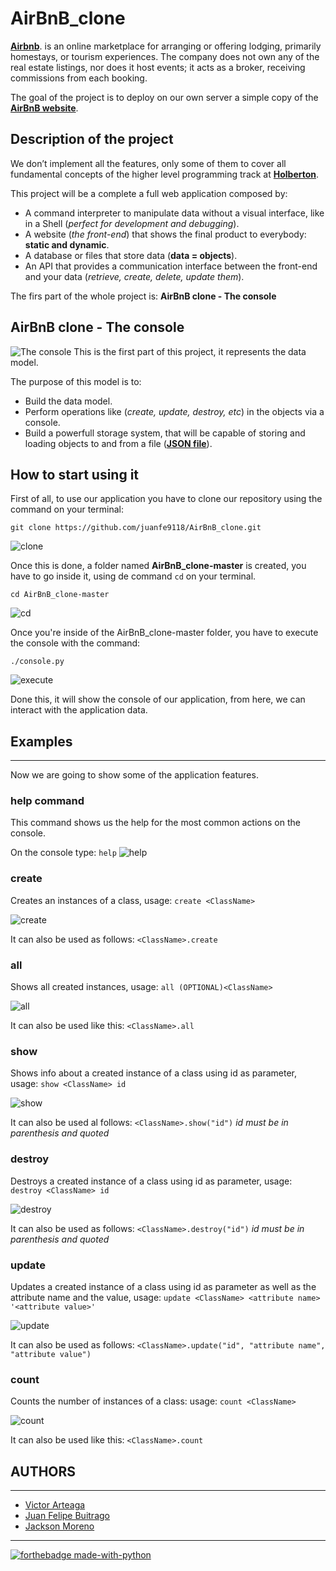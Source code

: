 # AirBnB_clone
[**Airbnb**](https://www.airbnb.com/). is an online marketplace for arranging or offering lodging, primarily homestays, or tourism experiences. The company does not own any of the real estate listings, nor does it host events; it acts as a broker, receiving commissions from each booking.

The goal of the project is to deploy on our own server a simple copy of the [**AirBnB website**]((https://www.airbnb.com/)).



## Description of the project
We don’t implement all the features, only some of them to cover all fundamental concepts of the higher level programming track at [**Holberton**](https://www.holbertonschool.com/).

This project will be a complete a full web application composed by:

+ A command interpreter to manipulate data without a visual interface, like in a Shell (_perfect for development and debugging_).
+ A website (_the front-end_) that shows the final product to everybody: **static and dynamic**.
+ A database or files that store data (**data = objects**).
+ An API that provides a communication interface between the front-end and your data (_retrieve, create, delete, update them_).

The firs part of the whole project is: **AirBnB clone - The console**

## AirBnB clone - The console
![The console](img/console.png "The Console")
This is the first part of this project, it represents the data model.

The purpose of this model is to:

+ Build the data model.
+ Perform operations like (_create, update, destroy, etc_) in the objects via a console.
+ Build a powerfull storage system, that will be capable of storing and loading objects to and from a file (**[JSON file](https://www.json.org/)**).

## How to start using it
First of all, to use our application you have to clone our repository using the command on your terminal:

`git clone https://github.com/juanfe9118/AirBnB_clone.git`

![clone](img/clone.png)

Once this is done, a folder named **AirBnB_clone-master** is created, you have to go inside it, using de command `cd` on your terminal.

`cd AirBnB_clone-master`

![cd](img/cd.png)

Once you're inside of the AirBnB_clone-master folder, you have to execute the console with the command:

`./console.py`

![execute](img/console_ex.png)

Done this, it will show the console of our application, from here, we can interact with the application data.

## Examples
---
Now we are going to show some of the application features.

### help command
This command shows us the help for the most common actions on the console.

On the console type: `help`
![help](img/help.png)

### create
Creates an instances of a class, usage: `create <ClassName>` 

![create](img/create.png)

It can also be used as follows: `<ClassName>.create`


### all
Shows all created instances, usage: `all (OPTIONAL)<ClassName>`

![all](img/all.png)

It can also be used like this: `<ClassName>.all`

### show
Shows info about a created instance of a class using id as parameter, usage: `show <ClassName> id`

![show](img/show.png)

It can also be used al follows: `<ClassName>.show("id")` _id must be in parenthesis and quoted_

### destroy
Destroys a created instance of a class using id as parameter, usage: `destroy <ClassName> id`

![destroy](img/destroy.png)

It can also be used as follows: `<ClassName>.destroy("id")` _id must be in parenthesis and quoted_

### update
Updates a created instance of a class using id as parameter as well as the attribute name and the value, usage: `update <ClassName> <attribute name> '<attribute value>'`

![update](img/update.png)

It can also be used as follows: `<ClassName>.update("id", "attribute name", "attribute value")`

### count
Counts the number of instances of a class: usage: `count <ClassName>`

![count](img/count.png)

It can also be used like this: `<ClassName>.count`

## AUTHORS
---
- [Victor Arteaga](https://twitter.com/Xathovic)
- [Juan Felipe Buitrago](https://twitter.com/juanfe9118)
- [Jackson Moreno](https://twitter.com/jaarmore)

---
[![forthebadge made-with-python](http://ForTheBadge.com/images/badges/made-with-python.svg)](https://www.python.org/)
